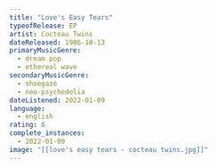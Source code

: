 ```yaml
---
title: "Love's Easy Tears"
typeofRelease: EP
artist: Cocteau Twins
dateReleased: 1986-10-13
primaryMusicGenre:
  - dream pop
  - ethereal wave
secondaryMusicGenre:
  - shoegaze
  - neo-psychedelia
dateListened: 2022-01-09
language:
  - english
rating: 6
complete_instances:
  - 2022-01-09
image: "[[love's easy tears - cocteau twins.jpg]]"
---
```

